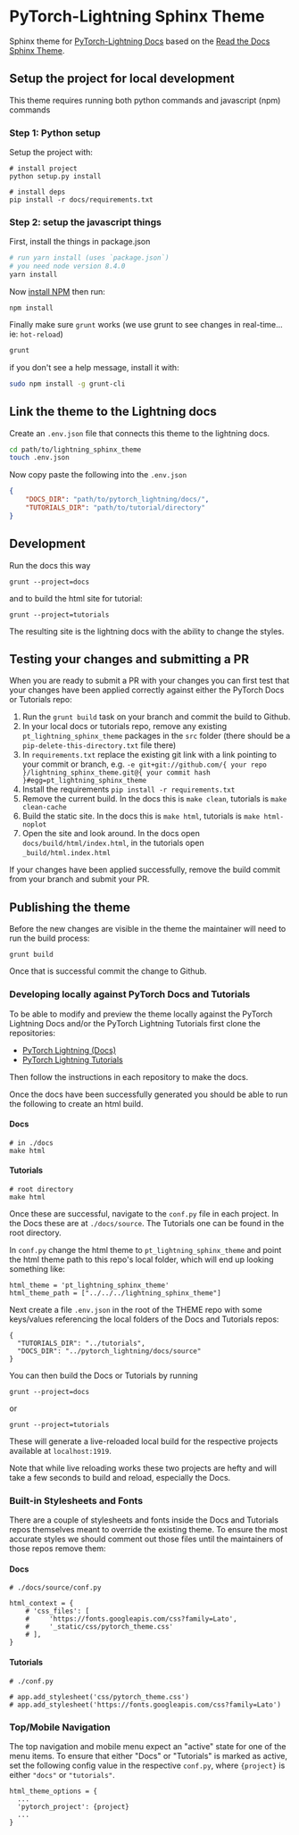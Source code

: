 # PyTorch-Lightning Sphinx Theme

Sphinx theme for [PyTorch-Lightning Docs](https://pytorch-lightning.readthedocs.io/en/latest/) based on the [Read the Docs Sphinx Theme](https://sphinx-rtd-theme.readthedocs.io/en/latest).

## Setup the project for local development
This theme requires running both python commands and javascript (npm) commands

### Step 1: Python setup
Setup the project with:
```
# install project
python setup.py install

# install deps
pip install -r docs/requirements.txt
```

### Step 2: setup the javascript things
First, install the things in package.json
```bash
# run yarn install (uses `package.json`)
# you need node version 8.4.0
yarn install
```

Now [install NPM](https://docs.npmjs.com/downloading-and-installing-node-js-and-npm) then run:

```
npm install
```

Finally make sure `grunt` works (we use grunt to see changes in real-time... ie: `hot-reload`)
```bash
grunt
```

if you don't see a help message, install it with:
```bash
sudo npm install -g grunt-cli 
```

## Link the theme to the Lightning docs
Create an `.env.json` file that connects this theme to the lightning docs.

```bash
cd path/to/lightning_sphinx_theme
touch .env.json
```

Now copy paste the following into the `.env.json`
```json
{
    "DOCS_DIR": "path/to/pytorch_lightning/docs/",
    "TUTORIALS_DIR": "path/to/tutorial/directory"
}
```

## Development
Run the docs this way

```
grunt --project=docs
```

and to build the html site for tutorial:

```
grunt --project=tutorials
```

The resulting site is the lightning docs with the ability to change the styles.

## Testing your changes and submitting a PR

When you are ready to submit a PR with your changes you can first test that your changes have been applied correctly against either the PyTorch Docs or Tutorials repo:

1. Run the `grunt build` task on your branch and commit the build to Github.
2. In your local docs or tutorials repo, remove any existing `pt_lightning_sphinx_theme` packages in the `src` folder (there should be a `pip-delete-this-directory.txt` file there)
3. In `requirements.txt` replace the existing git link with a link pointing to your commit or branch, e.g. `-e git+git://github.com/{ your repo }/lightning_sphinx_theme.git@{ your commit hash }#egg=pt_lightning_sphinx_theme`
4. Install the requirements `pip install -r requirements.txt`
5. Remove the current build. In the docs this is `make clean`, tutorials is `make clean-cache`
6. Build the static site. In the docs this is `make html`, tutorials is `make html-noplot`
7. Open the site and look around. In the docs open `docs/build/html/index.html`, in the tutorials open `_build/html.index.html`

If your changes have been applied successfully, remove the build commit from your branch and submit your PR.

## Publishing the theme

Before the new changes are visible in the theme the maintainer will need to run the build process:

```
grunt build
```

Once that is successful commit the change to Github.

### Developing locally against PyTorch Docs and Tutorials

To be able to modify and preview the theme locally against the PyTorch Lightning Docs and/or the PyTorch Lightning Tutorials first clone the repositories:

- [PyTorch Lightning (Docs)](https://github.com/pytorch/pytorch)
- [PyTorch Lightning Tutorials](https://github.com/pytorch/tutorials)

Then follow the instructions in each repository to make the docs.

Once the docs have been successfully generated you should be able to run the following to create an html build.

#### Docs

```
# in ./docs
make html
```

#### Tutorials

```
# root directory
make html
```

Once these are successful, navigate to the `conf.py` file in each project. In the Docs these are at `./docs/source`. The Tutorials one can be found in the root directory.

In `conf.py` change the html theme to `pt_lightning_sphinx_theme` and point the html theme path to this repo's local folder, which will end up looking something like:

```
html_theme = 'pt_lightning_sphinx_theme'
html_theme_path = ["../../../lightning_sphinx_theme"]
```

Next create a file `.env.json` in the root of the THEME repo with some keys/values referencing the local folders of the Docs and Tutorials repos:

```
{
  "TUTORIALS_DIR": "../tutorials",
  "DOCS_DIR": "../pytorch_lightning/docs/source"
}

```

You can then build the Docs or Tutorials by running

```
grunt --project=docs
```
or

```
grunt --project=tutorials
```

These will generate a live-reloaded local build for the respective projects available at `localhost:1919`.

Note that while live reloading works these two projects are hefty and will take a few seconds to build and reload, especially the Docs.

### Built-in Stylesheets and Fonts

There are a couple of stylesheets and fonts inside the Docs and Tutorials repos themselves meant to override the existing theme. To ensure the most accurate styles we should comment out those files until the maintainers of those repos remove them:

#### Docs

```
# ./docs/source/conf.py

html_context = {
    # 'css_files': [
    #     'https://fonts.googleapis.com/css?family=Lato',
    #     '_static/css/pytorch_theme.css'
    # ],
}
```

#### Tutorials

```
# ./conf.py

# app.add_stylesheet('css/pytorch_theme.css')
# app.add_stylesheet('https://fonts.googleapis.com/css?family=Lato')
```

### Top/Mobile Navigation

The top navigation and mobile menu expect an "active" state for one of the menu items. To ensure that either "Docs" or "Tutorials" is marked as active, set the following config value in the respective `conf.py`, where `{project}` is either `"docs"` or `"tutorials"`.

```
html_theme_options = {
  ...
  'pytorch_project': {project}
  ...
}
```

